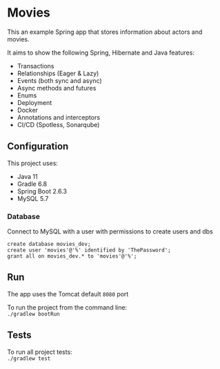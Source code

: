 # Movies

This an example Spring app that stores information about actors and movies.

It aims to show the following Spring, Hibernate and Java features:
- Transactions
- Relationships (Eager & Lazy)
- Events (both sync and async)
- Async methods and futures
- Enums
- Deployment
- Docker
- Annotations and interceptors
- CI/CD (Spotless, Sonarqube)

## Configuration

This project uses:

- Java 11
- Gradle 6.8
- Spring Boot 2.6.3
- MySQL 5.7

### Database

Connect to MySQL with a user with permissions to create users and dbs

```mysql
create database movies_dev;
create user 'movies'@'%' identified by 'ThePassword';
grant all on movies_dev.* to 'movies'@'%';
```

## Run

The app uses the Tomcat default `8080` port

To run the project from the command line:\
`./gradlew bootRun`

## Tests

To run all project tests:\
`./gradlew test`
